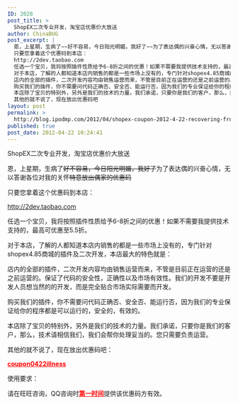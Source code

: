 ```yaml
---
ID: 2028
post_title: >
  ShopEX二次专业开发，淘宝店优惠价大放送
author: ChinaBUG
post_excerpt: |
  恩，上星期，生病了~~好不容易，今日阳光明媚，我好了~~为了表达偶的兴奋心情，无以答谢各位对我的关怀~~特意放出偶家的优惠码~~
  只要您拿着这个优惠码到本店：
  http://2dev.taobao.com
  任选一个宝贝，我将按照插件性质给予6-8折之间的优惠！如果不需要我提供技术支持的，最高可优惠至5.5折。
  对于本店，了解的人都知道本店内销售的都是一些市场上没有的，专门针对shopex4.85商城的插件及二次开发，本店最大的特色就是：
  店内的全部的插件，二次开发内容均由销售运营而来，不管是目前正在运营的还是之前运营的。保证了代码的安全性，正确性以及市场有效性。我们的开发不要是开发人员想当然的的开发，而是完全贴合市场实际需要而开发。
  购买我们的插件，你不需要问代码正确否、安全否、能运行否，因为我们的专业保证给你的程序都是可以运行的，安全的，有效的。
  本店除了宝贝的特别外，另外是我们的技术的力量。我们承诺，只要你是我们的客户，那么，技术请相信我们，我们会帮你处理妥当的。您只需要负责运营。
  其他的就不说了，现在放出优惠码吧
layout: post
permalink: >
  http://blog.ipodmp.com/2012/04/shopex-coupon-2012-4-22-recovering-from-illness.html
published: true
post_date: 2012-04-22 10:24:41
---
```

ShopEX二次专业开发，淘宝店优惠价大放送

恩，上星期，生病了~~好不容易，今日阳光明媚，我好了~~为了表达偶的兴奋心情，无以答谢各位对我的关怀~~特意放出偶家的优惠码~~

只要您拿着这个优惠码到本店：

http://2dev.taobao.com

任选一个宝贝，我将按照插件性质给予6-8折之间的优惠！如果不需要我提供技术支持的，最高可优惠至5.5折。

对于本店，了解的人都知道本店内销售的都是一些市场上没有的，专门针对shopex4.85商城的插件及二次开发，本店最大的特色就是：

店内的全部的插件，二次开发内容均由销售运营而来，不管是目前正在运营的还是之前运营的。保证了代码的安全性，正确性以及市场有效性。我们的开发不要是开发人员想当然的的开发，而是完全贴合市场实际需要而开发。

购买我们的插件，你不需要问代码正确否、安全否、能运行否，因为我们的专业保证给你的程序都是可以运行的，安全的，有效的。

本店除了宝贝的特别外，另外是我们的技术的力量。我们承诺，只要你是我们的客户，那么，技术请相信我们，我们会帮你处理妥当的。您只需要负责运营。

其他的就不说了，现在放出优惠码吧：

<span style="text-decoration: underline; color: #ff0000;"><strong>coupon0422illness</strong></span>

使用要求：

请在旺旺咨询，QQ咨询时<strong><span style="text-decoration: underline; color: #ff0000;">第一时间</span></strong>提供该优惠码方有效。